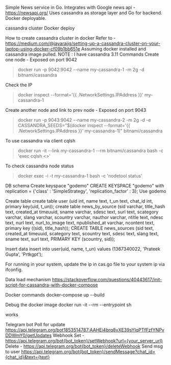 Simple News service in Go. Integrates with Google news api - https://newsapi.org/
Uses cassandra as storage layer and Go for backend. Docker deployable.

cassandra cluster
Docker deploy

How to create cassandra cluster in docker
Refer to - https://medium.com/@jayarajjg/setting-up-a-cassandra-cluster-on-your-laptop-using-docker-cf09b1bb651e
Assuming docker installed and cassandra image pulled.
NOTE : I have cassandra 3.11
Commands
Create one node - Exposed on port 9042
> docker run -p 9042:9042  --name my-cassandra-1 -m 2g -d bitnami/cassandra

Check the IP
> docker inspect --format='{{ .NetworkSettings.IPAddress }}' my-cassandra-1

Create another node and link to prev node - Exposed on port 9043
> docker run -p 9043:9042 --name my-cassandra-2 -m 2g -d -e CASSANDRA_SEEDS="$(docker inspect --format='{{ .NetworkSettings.IPAddress }}' my-cassandra-1)" bitnami/cassandra

To use cassandra via client cqlsh
> docker run -it --link my-cassandra-1 --rm bitnami/cassandra bash -c 'exec cqlsh <<IP>>'

To check cassandra node status
> docker exec -i -t my-cassandra-1 bash -c 'nodetool status'

DB schema
Create keyspace "godemo"
CREATE KEYSPACE "godemo" with replication = {'class' : 'SimpleStrategy', 'replication_factor' : 3};
Use godemo

Create table
create table user (uid int, name text, t_un text, chat_id int, primary key(uid, t_un));
create table news_by_source (sid varchar, title_hash text, created_at timeuuid, sname varchar, sdesc text, surl text, scategory varchar, slang varchar, scountry varchar, nauthor varchar, ntitle text, ndesc text, nurl text, nurl_to_image text, npublished_at varchar, ncontent text, primary key ((sid), title_hash));
CREATE TABLE news_sources (sid text, created_at timeuuid, scategory text, scountry text, sdesc text, slang text, sname text, surl text, PRIMARY KEY (scountry, sid));

Insert data
insert into user(uid, name, t_un) values (1367340022, 'Prateek Gupta', 'Prtkgpt');

For running in your system, update the ip in cas.go file to your system ip via ifconfig.

Data load mechanism
https://stackoverflow.com/questions/40443617/init-script-for-cassandra-with-docker-compose

Docker commands
docker-compose up --build

Debug the docker image
docker run -it --rm --entrypoint sh <image name>

works

Telegram bot
Poll for update
https://api.telegram.org/bot1853514787:AAHEi4brq8vXE39sYIqPTfFzfYNPvDDWmY0/getUpdates
Webhook
Set - https://api.telegram.org/bot{bot_token}/setWebhook?url={your_server_url}
Delete - https://api.telegram.org/bot{bot_token}/deleteWebhook
Send msg to user
https://api.telegram.org/bot{bot_token}/sendMessage?chat_id={chat_id}&text={text}